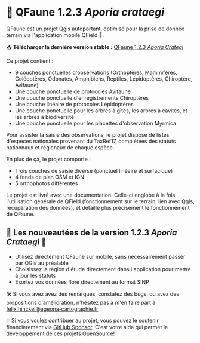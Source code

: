 # 🦋 QFaune 1.2.3 _Aporia crataegi_
QFaune est un projet Qgis autoportant, optimisé pour la prise de donnée terrain via l'application mobile QField 📱.

📥 **Télécharger la dernière version stable :** [QFaune 1.2.3 _Aporia Crategi_](https://github.com/FelixHinckel/QFaune/archive/refs/tags/v1.2.3_Aporia_crataegi.zip)

Ce projet contient :

- 9 couches ponctuelles d'observations (Orthoptères, Mammifères, Coléoptères, Odonates, Amphibiens, Reptiles, Lépidoptères, Chiroptère, Avifaune)
- Une couche ponctuelle de protocoles Avifaune
- Une couche ponctuelle d'enregistrements Chiroptères
- Une couche linéaire de protocoles Lépidoptères
- Une couche ponctuelle pour les arbres à gîtes, les arbres à cavités, et les arbres à biodiversité
- Une couche ponctuelle pour les placettes d'observation Myrmica

Pour assister la saisie des observations, le projet dispose de listes d'espèces nationales provenant du TaxRef17, complétées des statuts nationnaux et régionaux de chaque espèce.

En plus de ça, le projet comporte : 

- Trois couches de saisie diverse (ponctuel linéaire et surfacique)
- 4 fonds de plan OSM et IGN
- 5 orthophotos différentes

Le projet est livré avec une documentation. Celle-ci englobe à la fois l'utilisation générale de QField (fonctionnement sur le terrain, lien avec Qgis, récupération des données), et détaille plus précisément le fonctionnement de QFaune.

## 🌟 Les nouveautées de la version 1.2.3 _Aporia Crataegi_ 🌟

- Utilisez directement QFaune sur mobile, sans nécessairement passer par QGis au préalable
- Choisissez la région d'étude directement dans l'application pour mettre à jour les statuts
- Exortez vos données flore directement au format SINP


🛠️ Si vous avez avez des remarques, constatez des bugs, ou avez des propositions d'amélioration, n'hésitez pas à m'en faire part à felix.hinckel@ageona-cartographie.fr

💡 Si vous voulez contribuer au projet, vous pouvez le soutenir financièrement via [GitHub Sponsor](https://github.com/sponsors/FelixHinckel). C'est votre aide qui permet le développement de ces projets OpenSource!
